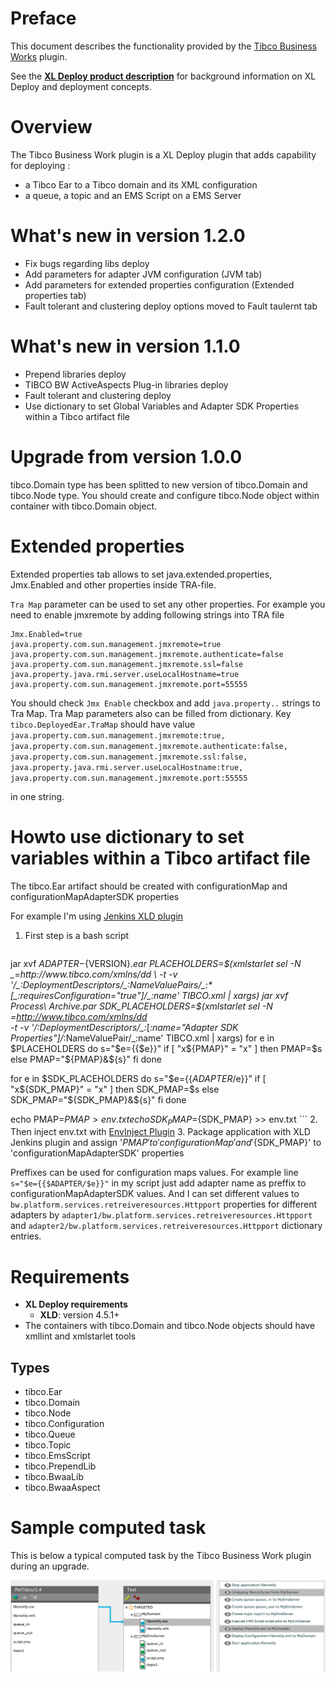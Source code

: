 # Preface #

This document describes the functionality provided by the [Tibco Business Works](http://www.tibco.com/products/automation/application-integration/activematrix-businessworks) plugin.

See the [**XL Deploy product description**](https://docs.xebialabs.com/xl-deploy/) for background information on XL Deploy and deployment concepts.

# Overview #

The Tibco Business Work plugin is a XL Deploy plugin that adds capability for deploying  :

* a Tibco Ear to a Tibco domain and its XML configuration
* a queue, a topic and an EMS Script on a EMS Server

# What's new in version 1.2.0 #

* Fix bugs regarding libs deploy
* Add parameters for adapter JVM configuration (JVM tab)
* Add parameters for extended properties configuration (Extended properties tab)
* Fault tolerant and clustering deploy options moved to Fault taulernt tab


# What's new in version 1.1.0 #

* Prepend libraries deploy
* TIBCO BW ActiveAspects Plug-in libraries deploy
* Fault tolerant and clustering deploy
* Use dictionary to set Global Variables and Adapter SDK Properties within a Tibco artifact file

# Upgrade from version 1.0.0 #

tibco.Domain type has been splitted to new version of tibco.Domain and tibco.Node type. You should create and configure tibco.Node object within container with tibco.Domain object.

# Extended properties

Extended properties tab allows to set java.extended.properties, Jmx.Enabled and other properties inside TRA-file.

`Tra Map` parameter can be used to set any other properties. For example you need to enable jmxremote by adding following strings into TRA file

```
Jmx.Enabled=true
java.property.com.sun.management.jmxremote=true
java.property.com.sun.management.jmxremote.authenticate=false
java.property.com.sun.management.jmxremote.ssl=false
java.property.java.rmi.server.useLocalHostname=true
java.property.com.sun.management.jmxremote.port=55555
```

You should check `Jmx Enable` checkbox and add `java.property..` strings to Tra Map. Tra Map parameters also can be filled from dictionary. Key `tibco.DeployedEar.TraMap` should have value  `java.property.com.sun.management.jmxremote:true, java.property.com.sun.management.jmxremote.authenticate:false, java.property.com.sun.management.jmxremote.ssl:false, java.property.java.rmi.server.useLocalHostname:true, java.property.com.sun.management.jmxremote.port:55555`

in one string.

# Howto use dictionary to set variables within a Tibco artifact file

The tibco.Ear artifact should be created with configurationMap and configurationMapAdapterSDK properties


For example I'm using [Jenkins XLD plugin](https://wiki.jenkins-ci.org/display/JENKINS/XL+Deploy+Plugin)

1. First step is a bash script
    ```bash
jar xvf ${ADAPTER}-${VERSION}*.ear
PLACEHOLDERS=$(xmlstarlet sel -N _=http://www.tibco.com/xmlns/dd \
    -t -v '/_:DeploymentDescriptors/_:NameValuePairs/_:*[_:requiresConfiguration="true"]/_:name' TIBCO.xml | xargs)
jar xvf Process\ Archive.par
SDK_PLACEHOLDERS=$(xmlstarlet sel -N _=http://www.tibco.com/xmlns/dd \
    -t -v '/_:DeploymentDescriptors/_:*[_:name="Adapter SDK Properties"]/_:NameValuePair/_:name' TIBCO.xml | xargs)
for e in $PLACEHOLDERS
do
    s="$e={{$e}}"
    if [ "x${PMAP}" = "x" ]
    then
        PMAP=$s
    else
        PMAP="${PMAP}&${s}"
    fi
done

for e in $SDK_PLACEHOLDERS
do
    s="$e={{$ADAPTER/$e}}"
    if [ "x${SDK_PMAP}" = "x" ]
    then
        SDK_PMAP=$s
    else
        SDK_PMAP="${SDK_PMAP}&${s}"
    fi
done



echo PMAP=${PMAP} > env.txt
echo SDK_PMAP=${SDK_PMAP} >> env.txt
    ```
2. Then inject env.txt with [EnvInject Plugin](https://wiki.jenkins-ci.org/display/JENKINS/EnvInject+Plugin)
3. Package application with XLD Jenkins plugin and assign '${PMAP}' to 'configurationMap' and '${SDK_PMAP}' to 'configurationMapAdapterSDK' properties


Preffixes can be used for configuration maps values. For example line `s="$e={{$ADAPTER/$e}}"` in my script just add adapter name as preffix to configurationMapAdapterSDK values.
And I can set different values to `bw.platform.services.retreiveresources.Httpport` properties for different adapters by `adapter1/bw.platform.services.retreiveresources.Httpport` and `adapter2/bw.platform.services.retreiveresources.Httpport` dictionary entries.


# Requirements #

* **XL Deploy requirements**
	* **XLD**: version 4.5.1+
* The containers with tibco.Domain and tibco.Node objects should have xmllint and xmlstarlet tools

## Types ##

+ tibco.Ear
+ tibco.Domain
+ tibco.Node
+ tibco.Configuration
+ tibco.Queue
+ tibco.Topic
+ tibco.EmsScript
+ tibco.PrependLib
+ tibco.BwaaLib
+ tibco.BwaaAspect


# Sample computed task #

This is below a typical computed task by the Tibco Business Work plugin during an upgrade.

![Deployment task](update-task.png)
